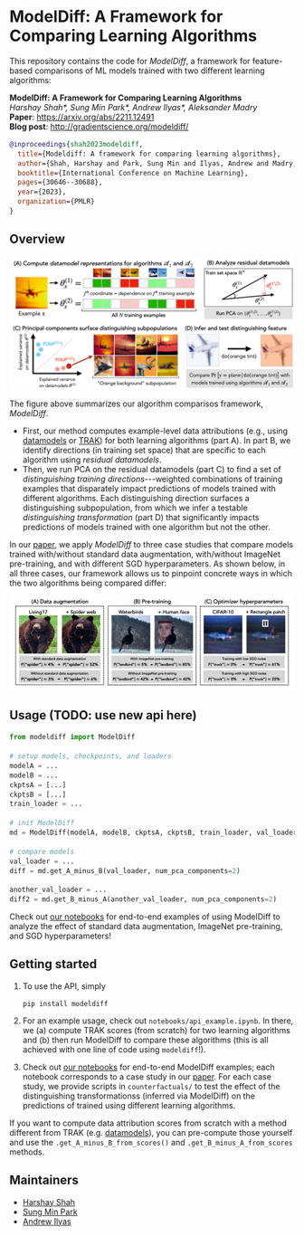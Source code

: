 
<h1>ModelDiff: A Framework for Comparing Learning Algorithms</h1>

This repository contains the code for *ModelDiff*, a framework for feature-based comparisons of ML models trained with two different learning algorithms:

**ModelDiff: A Framework for Comparing Learning Algorithms** <br>
*Harshay Shah\*, Sung Min Park\*, Andrew Ilyas\*, Aleksander Madry* <br>
**Paper**: https://arxiv.org/abs/2211.12491 <br>
**Blog post**: http://gradientscience.org/modeldiff/

```bibtex
@inproceedings{shah2023modeldiff,
  title={Modeldiff: A framework for comparing learning algorithms},
  author={Shah, Harshay and Park, Sung Min and Ilyas, Andrew and Madry, Aleksander},
  booktitle={International Conference on Machine Learning},
  pages={30646--30688},
  year={2023},
  organization={PMLR}
}
```

## Overview
<p align='center'><img src="static/visual_summary.png"/></p>

The figure above summarizes our algorithm comparisos framework, *ModelDiff*.
- First, our method computes example-level data attributions (e.g., using [datamodels](https://gradientscience.org/datamodels-1/) or [TRAK](http://gradientscience.org/trak/)) for both learning algorithms (part A). In part B, we identify directions (in training set space) that are specific to each algorithm using *residual datamodels*.
- Then, we run PCA on the residual datamodels (part C) to find a set of *distinguishing training directions*---weighted combinations of training examples that disparately impact predictions of models trained with different algorithms. Each distinguishing direction surfaces a distinguishing subpopulation, from which we infer a testable *distinguishing transformation* (part D) that significantly impacts predictions of models trained with one algorithm but not the other.

In our [paper](https://arxiv.org/abs/2211.12491), we apply *ModelDiff* to three case studies that compare models trained with/without standard data augmentation, with/without ImageNet pre-training, and with different SGD hyperparameters. As shown below, in all three cases, our framework allows us to pinpoint concrete ways in which the two algorithms being compared differ:

<p align='center'>
        <img src="static/case_studies.jpg"/>
</p>


## Usage (TODO: use new api here)

```python
from modeldiff import ModelDiff

# setup models, checkpoints, and loaders
modelA = ...
modelB = ...
ckptsA = [...] 
ckptsB = [...] 
train_loader = ...

# init ModelDiff  
md = ModelDiff(modelA, modelB, ckptsA, ckptsB, train_loader, val_loader)

# compare models 
val_loader = ...
diff = md.get_A_minus_B(val_loader, num_pca_components=2)

another_val_loader = ...
diff2 = md.get_B_minus_A(another_val_loader, num_pca_components=2)
```

Check out [our notebooks](https://github.com/MadryLab/modeldiff/tree/master/analysis) for end-to-end examples of using ModelDiff to analyze the effect of standard data augmentation, ImageNet pre-training, and SGD hyperparameters! 

## Getting started

1. To use the API, simply
   ```
   pip install modeldiff
   ```
2. For an example usage, check out `notebooks/api_example.ipynb`. In there, we (a) compute TRAK scores (from scratch) for two learning algorithms and (b) then run ModelDiff to compare these algorithms (this is all achieved with one line of code using `modeldiff`!).

3. Check out [our notebooks](https://github.com/MadryLab/modeldiff/tree/master/notebooks) for end-to-end ModelDiff examples; each notebook corresponds to a case study in our [paper](https://arxiv.org/abs/2211.12491). For each case study, we provide scripts in `counterfactuals/` to test the effect of the distinguishing transformationss (inferred via ModelDiff) on the predictions of  trained using different learning algorithms. 

If you want to compute data attribution scores from scratch with a method different from TRAK (e.g. [datamodels](https://github.com/MadryLab/datamodels)), you can pre-compute those yourself and use the `.get_A_minus_B_from_scores()` and `.get_B_minus_A_from_scores` methods.

## Maintainers

* [Harshay Shah](https://twitter.com/harshays_)
* [Sung Min Park](https://twitter.com/smsampark)
* [Andrew Ilyas](https://twitter.com/andrew_ilyas)
